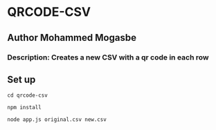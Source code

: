 # QRCODE-CSV

## Author Mohammed Mogasbe

### Description: Creates a new CSV with a qr code in each row

## Set up

```
cd qrcode-csv

npm install

node app.js original.csv new.csv

```
